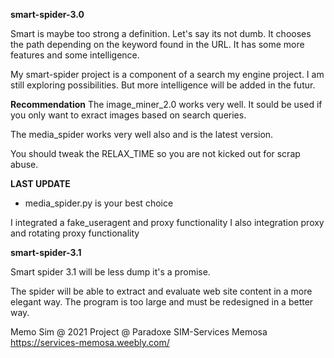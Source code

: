 
**smart-spider-3.0**

Smart is maybe too strong a definition. Let's say its not dumb. It chooses the path depending on the keyword found in the URL. It has some more features and some intelligence. 

My smart-spider project is a component of a search my engine project. I am still exploring 
possibilities. But more intelligence will be added in the futur.

**Recommendation**
The image_miner_2.0 works very well. It sould be used if you only want to exract images
based on search queries.

The media_spider works very well also and is the latest version. 

You should tweak the RELAX_TIME so you are not kicked out for scrap abuse.

**LAST UPDATE**
- media_spider.py is your best choice

I integrated a fake_useragent and proxy functionality
I also integration proxy and rotating proxy functionality

**smart-spider-3.1**

Smart spider 3.1 will be less dump it's a promise.

The spider will be able to extract and evaluate web site content in a more elegant way.
The program is too large and must be redesigned in a better way.

Memo Sim @ 2021
Project @ Paradoxe
SIM-Services Memosa
https://services-memosa.weebly.com/


